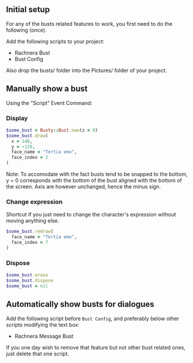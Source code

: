 ## Initial setup

For any of the busts related features to work, you first need to do the following (once).

Add the following scripts to your project:
- Rachnera Bust
- Bust Config

Also drop the busts/ folder into the Pictures/ folder of your project.

## Manually show a bust

Using the "Script" Event Command:

### Display

```rb
$some_bust = Busty::Bust.new(z = 0)
$some_bust.draw(
  x = 140,
  y = -120,
  face_name = "Tertia emo",
  face_index = 2
)
```

Note: To accomodate with the fact busts tend to be snapped to the bottom, y = 0 corresponds with the bottom of the bust aligned with the bottom of the screen. Axis are however unchanged, hence the minus sign.

### Change expression

Shortcut if you just need to change the character's expression without moving anything else.

```rb
$some_bust.redraw(
  face_name = "Tertia emo",
  face_index = 7
)
```

### Dispose

```rb
$some_bust.erase
$some_bust.dispose
$some_bust = nil
```

## Automatically show busts for dialogues

Add the following script before `Bust Config`, and preferably below other scripts modifying the text box:
- Rachnera Message Bust

If you one day wish to remove that feature but not other bust related ones, just delete that one script.
